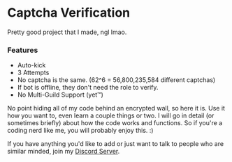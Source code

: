 # Captcha Verification
Pretty good project that I made, ngl lmao.

### Features
* Auto-kick
* 3 Attempts
* No captcha is the same. (62^6 = 56,800,235,584 different captchas)
* If bot is offline, they don't need the role to verify.
* No Multi-Guild Support (yet™)

No point hiding all of my code behind an encrypted wall, so here it is.
Use it how you want to, even learn a couple things or two. I will go in detail (or sometimes briefly) about how the code works and functions. So if you're a coding nerd like me, you will probably enjoy this. :)

If you have anything you'd like to add or just want to talk to people who are similar minded, join my [Discord Server](https://chasa.wtf).
